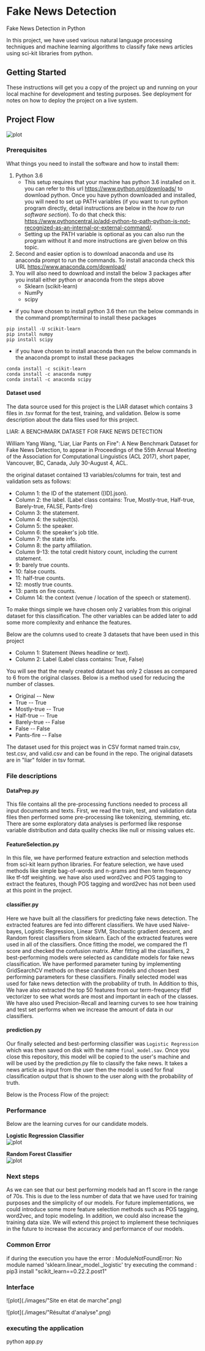 # Fake News Detection

Fake News Detection in Python

In this project, we have used various natural language processing techniques and machine learning algorithms to classify fake news articles using sci-kit libraries from python. 

## Getting Started

These instructions will get you a copy of the project up and running on your local machine for development and testing purposes. See deployment for notes on how to deploy the project on a live system.

## Project Flow<br/>
![plot](./images/ProcessFlow.PNG)

### Prerequisites

What things you need to install the software and how to install them:

1. Python 3.6 
   - This setup requires that your machine has python 3.6 installed on it. you can refer to this url https://www.python.org/downloads/ to download python. Once you have python downloaded and installed, you will need to set up PATH variables (if you want to run python program directly, detail instructions are below in the *how to run software section*). To do that check this: https://www.pythoncentral.io/add-python-to-path-python-is-not-recognized-as-an-internal-or-external-command/.  
   - Setting up the PATH variable is optional as you can also run the program without it and more instructions are given below on this topic. 
2. Second and easier option is to download anaconda and use its anaconda prompt to run the commands. To install anaconda check this URL https://www.anaconda.com/download/
3. You will also need to download and install the below 3 packages after you install either python or anaconda from the steps above
   - Sklearn (scikit-learn)
   - NumPy
   - scipy
   
  - if you have chosen to install python 3.6 then run the below commands in the command prompt/terminal to install these packages
   ```
   pip install -U scikit-learn
   pip install numpy
   pip install scipy
   ```
   - if you have chosen to install anaconda then run the below commands in the anaconda prompt to install these packages
   ```
   conda install -c scikit-learn
   conda install -c anaconda numpy
   conda install -c anaconda scipy
   ```   

#### Dataset used
The data source used for this project is the LIAR dataset which contains 3 files in .tsv format for the test, training, and validation. Below is some description about the data files used for this project.
	
LIAR: A BENCHMARK DATASET FOR FAKE NEWS DETECTION

William Yang Wang, "Liar, Liar Pants on Fire": A New Benchmark Dataset for Fake News Detection, to appear in Proceedings of the 55th Annual Meeting of the Association for Computational Linguistics (ACL 2017), short paper, Vancouver, BC, Canada, July 30-August 4, ACL.

the original dataset contained 13 variables/columns for train, test and validation sets as follows:

* Column 1: the ID of the statement ([ID].json).
* Column 2: the label. (Label class contains: True, Mostly-true, Half-true, Barely-true, FALSE, Pants-fire)
* Column 3: the statement.
* Column 4: the subject(s).
* Column 5: the speaker.
* Column 6: the speaker's job title.
* Column 7: the state info.
* Column 8: the party affiliation.
* Column 9-13: the total credit history count, including the current statement.
* 9: barely true counts.
* 10: false counts.
* 11: half-true counts.
* 12: mostly true counts.
* 13: pants on fire counts.
* Column 14: the context (venue / location of the speech or statement).

To make things simple we have chosen only 2 variables from this original dataset for this classification. The other variables can be added later to add some more complexity and enhance the features.

Below are the columns used to create 3 datasets that have been used in this project
* Column 1: Statement (News headline or text).
* Column 2: Label (Label class contains: True, False)
 
You will see that the newly created dataset has only 2 classes as compared to 6 from the original classes. Below is a method used for reducing the number of classes.

* Original 	--	New
* True	   	--	True
* Mostly-true	-- 	True
* Half-true	-- 	True
* Barely-true	-- 	False
* False		-- 	False
* Pants-fire	-- 	False

The dataset used for this project was in CSV format named train.csv, test.csv, and valid.csv and can be found in the repo. The original datasets are in "liar" folder in tsv format.


### File descriptions

#### DataPrep.py
This file contains all the pre-processing functions needed to process all input documents and texts. First, we read the train, test, and validation data files then performed some pre-processing like tokenizing, stemming, etc. There are some exploratory data analyses is performed like response variable distribution and data quality checks like null or missing values etc.

#### FeatureSelection.py
In this file, we have performed feature extraction and selection methods from sci-kit learn python libraries. For feature selection, we have used methods like simple bag-of-words and n-grams and then term frequency like tf-tdf weighting. we have also used word2vec and POS tagging to extract the features, though POS tagging and word2vec has not been used at this point in the project.

#### classifier.py
Here we have built all the classifiers for predicting fake news detection. The extracted features are fed into different classifiers. We have used Naive-bayes, Logistic Regression, Linear SVM, Stochastic gradient descent, and Random forest classifiers from sklearn. Each of the extracted features were used in all of the classifiers. Once fitting the model, we compared the f1 score and checked the confusion matrix. After fitting all the classifiers, 2 best-performing models were selected as candidate models for fake news classification. We have performed parameter tuning by implementing GridSearchCV methods on these candidate models and chosen best performing parameters for these classifiers. Finally selected model was used for fake news detection with the probability of truth. In Addition to this, We have also extracted the top 50 features from our term-frequency tfidf vectorizer to see what words are most and important in each of the classes. We have also used Precision-Recall and learning curves to see how training and test set performs when we increase the amount of data in our classifiers.

#### prediction.py
Our finally selected and best-performing classifier was ```Logistic Regression``` which was then saved on disk with the name ```final_model.sav```. Once you close this repository, this model will be copied to the user's machine and will be used by the prediction.py file to classify the fake news. It takes a news article as input from the user then the model is used for final classification output that is shown to the user along with the probability of truth.

Below is the Process Flow of the project:

### Performance
Below are the learning curves for our candidate models. 

**Logistic Regression Classifier**<br/>
![plot](./images/LR_LCurve.PNG)


**Random Forest Classifier**<br/>
![plot](./images/RF_LCurve.png)


### Next steps
As we can see that our best performing models had an f1 score in the range of 70s. This is due to the less number of data that we have used for training purposes and the simplicity of our models. For future implementations, we could introduce some more feature selection methods such as POS tagging, word2vec, and topic modeling. In addition, we could also increase the training data size. We will extend this project to implement these techniques in the future to increase the accuracy and performance of our models.
### Common Error 
if during the execution you have the error : ModuleNotFoundError: No module named 'sklearn.linear_model._logistic'
try executing the command :
pip3 install "scikit_learn==0.22.2.post1"
### Interface

![plot](./images/"Site en état de marche".png)<br/>

![plot](./images/"Résultat d'analyse".png)

### executing the application 
python app.py


